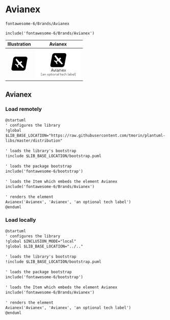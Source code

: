 # Avianex


```text
fontawesome-6/Brands/Avianex
```

```text
include('fontawesome-6/Brands/Avianex')
```



| Illustration | Avianex |
| :---: | :---: |
| ![illustration for Illustration](../../fontawesome-6/Brands/Avianex.png) | ![illustration for Avianex](../../fontawesome-6/Brands/Avianex.Local.png) |




## Avianex

### Load remotely
```plantuml
@startuml
' configures the library
!global $LIB_BASE_LOCATION="https://raw.githubusercontent.com/tmorin/plantuml-libs/master/distribution"

' loads the library's bootstrap
!include $LIB_BASE_LOCATION/bootstrap.puml

' loads the package bootstrap
include('fontawesome-6/bootstrap')

' loads the Item which embeds the element Avianex
include('fontawesome-6/Brands/Avianex')

' renders the element
Avianex('Avianex', 'Avianex', 'an optional tech label')
@enduml
```

### Load locally
```plantuml
@startuml
' configures the library
!global $INCLUSION_MODE="local"
!global $LIB_BASE_LOCATION="../.."

' loads the library's bootstrap
!include $LIB_BASE_LOCATION/bootstrap.puml

' loads the package bootstrap
include('fontawesome-6/bootstrap')

' loads the Item which embeds the element Avianex
include('fontawesome-6/Brands/Avianex')

' renders the element
Avianex('Avianex', 'Avianex', 'an optional tech label')
@enduml
```

